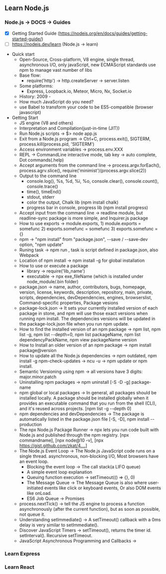 ## Learn Node.js
### Node.js -> DOCS -> Guides
- [x] Getting Started Guide (https://nodejs.org/en/docs/guides/getting-started-guide/)
- [ ] https://nodejs.dev/learn (Node.js -> learn)
- Quick start
  - Open-Source, Cross-platform, V8 engine, single thread, asynchronous I/O, only javaScript, new ECMAScript standards use npm to manage vast number of libs
  - Base flow:
    - require('http') -> http.createServer -> server.listen
  - Some platforms:
    - Express, Loopback.io, Meteor, Micro, Nx, Socket.io
  - History: 2009 - 
  - How much JavaScript do you need?
  - use Babel to transform your code to be ES5-compatible (browser javascript) 
- Getting Start
  - JS engine (V8 and others)
  - Interpretation and Compilation(just-in-time (JIT))
  - Run Node.js scripts -> $> node app.js
  - Exit from a Node.js program -> Ctrl+C, process.exit(), SIGTERM, process.kill(process.pid, 'SIGTERM')
  - Access environment variables -> process.env.XXX
  - REPL -> CommandLine interactive mode, tab key -> auto complete, Dot commands(.help)
  - Accept arguments from the command line -> process.argv.forEach(), process.agrv.slice(), require('minimist')(process.argv.slice(2))
  - Output to the command line
    - console.log(), %s, %d, %i, %o, console.clear(), console.count(), console.trace()
    - time(), timeEnd()
    - stdout, stderr
    - color the output, Chalk lib (npm install chalk)
    - progress bar in console, progress lib (npm install progress)
  - Accept input from the command line -> readline module, but readline-sync package is more simple, and Inquirer.js package
  - How to use exports -> module.exports, 1) module.exports = somefunc 2) exports.somefunc = somefunc 3) exports.somefunc = {}
  - npm -> "npm install" from "package.json", --save / --save-dev option, "npm update"
  - Runing task -> npm run <task-name>, task is script defined in package.json, also Webpack
  - Location of npm install -> npm install -g <package-name> for global installation
  - How to use or execute a package
    - library    -> require('lib_name') 
    - executable -> npx exe_fileName (which is installed under node_module/.bin folder)
  - package.json -> name, author, contributors, bugs, homepage, version, license, keywords, description, repository, main, private, scripts, dependencies, devDependencies, engines, browserslist, Command-specific properties, Package vesions
  - package-lock.json -> It sets your currently installed version of each package in stone, and npm will use those exact versions when running npm install. The dependencies versions will be updated in the package-lock.json file when you run npm update.
  - How to find the installed version of an npm package -> npm list, npm list -g, npm list --depth=0, npm list packageName, npm list dependencyPackName, npm view packageName version
  - How to Install an older version of an npm package -> npm install package@version
  - How to update all the Node.js dependencies -> npm outdated, npm install -g npm-check-updates -> ncu -u -> npm update or npm install.
  - Semantic Versioning using npm -> all versions have 3 digits: major.minor.patch
  - Uninstalling npm packages -> npm uninstall [-S -D -g] package-name
  - npm global or local packages -> In general, all packages should be installed locally. A package should be installed globally when it provides an executable command that you run from the shell (CLI), and it's reused across projects. [npm list -g --depth 0]
  - npm dependencies and devDependencies -> The package is automatically listed in the package.json file [-S, -D], npm install --production
  - The npx Node.js Package Runner -> npx lets you run code built with Node.js and published through the npm registry. [npx commandname], [npx node@10 -v], [npx https://gist.github.com/zkat/4....]
  - The Node.js Event Loop -> The Node.js JavaScript code runs on a single thread. asynchronous, non-blocking I/O, Most browsers have an event loop.
    - Blocking the event loop -> The call stack(a LIFO queue)
    - A simple event loop explanation
    - Queuing function execution -> setTimeout(() => {}, 0)
    - The Message Queue -> The Message Queue is also where user-initiated events like click or keyboard events, Or also DOM events like onLoad.
    - ES6 Job Queue -> Promises
  - process.nextTick() -> tell the JS engine to process a function asynchronously (after the current function), but as soon as possible, not queue it.
  - Understanding setImmediate() -> A setTimeout() callback with a 0ms delay is very similar to setImmediate().
  - Discover JavaScript Timers -> setTimeout(), returns the timer id. setInterval(). Recursive setTimeout.
  - JavaScript Asynchronous Programming and Callbacks -> 
  
  
  
 
   
### Learn Express

### Learn React
